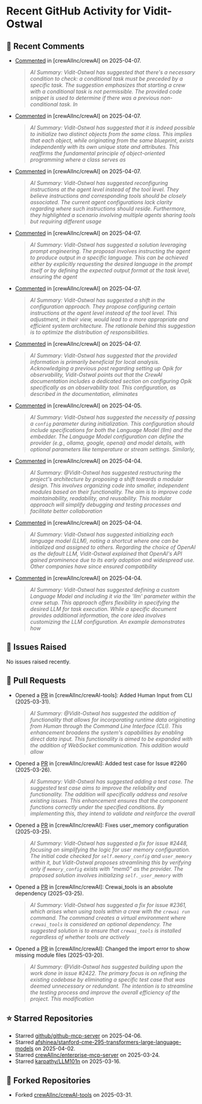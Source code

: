 # Recent GitHub Activity for Vidit-Ostwal

## 💬 Recent Comments
- [Commented](https://github.com/crewAIInc/crewAI/issues/2530#issuecomment-2783668774) in [crewAIInc/crewAI] on 2025-04-07.
  > *AI Summary: Vidit-Ostwal has suggested that there's a necessary condition to check: a conditional task must be preceded by a specific task. The suggestion emphasizes that starting a crew with a conditional task is not permissible. The provided code snippet is used to determine if there was a previous non-conditional task. In*
- [Commented](https://github.com/crewAIInc/crewAI/issues/2515#issuecomment-2783586291) in [crewAIInc/crewAI] on 2025-04-07.
  > *AI Summary: Vidit-Ostwal has suggested that it is indeed possible to initialize two distinct objects from the same class. This implies that each object, while originating from the same blueprint, exists independently with its own unique state and attributes. This reaffirms the fundamental principle of object-oriented programming where a class serves as*
- [Commented](https://github.com/crewAIInc/crewAI/issues/2515#issuecomment-2783555598) in [crewAIInc/crewAI] on 2025-04-07.
  > *AI Summary: Vidit-Ostwal has suggested reconfiguring instructions at the agent level instead of the tool level. They believe instructions and corresponding tools should be closely associated. The current agent configurations lack clarity regarding where such instructions should reside. Furthermore, they highlighted a scenario involving multiple agents sharing tools but requiring different usage*
- [Commented](https://github.com/crewAIInc/crewAI/issues/2528#issuecomment-2783510593) in [crewAIInc/crewAI] on 2025-04-07.
  > *AI Summary: Vidit-Ostwal has suggested a solution leveraging prompt engineering. The proposal involves instructing the agent to produce output in a specific language. This can be achieved either by explicitly requesting the desired language in the prompt itself or by defining the expected output format at the task level, ensuring the agent*
- [Commented](https://github.com/crewAIInc/crewAI/issues/2515#issuecomment-2783486169) in [crewAIInc/crewAI] on 2025-04-07.
  > *AI Summary: Vidit-Ostwal has suggested a shift in the configuration approach. They propose configuring certain instructions at the agent level instead of the tool level. This adjustment, in their view, would lead to a more appropriate and efficient system architecture. The rationale behind this suggestion is to optimize the distribution of responsibilities.*
- [Commented](https://github.com/crewAIInc/crewAI/issues/1875#issuecomment-2783470732) in [crewAIInc/crewAI] on 2025-04-07.
  > *AI Summary: Vidit-Ostwal has suggested that the provided information is primarily beneficial for local analysis. Acknowledging a previous post regarding setting up Opik for observability, Vidit-Ostwal points out that the CrewAI documentation includes a dedicated section on configuring Opik specifically as an observability tool. This configuration, as described in the documentation, eliminates*
- [Commented](https://github.com/crewAIInc/crewAI/issues/2517#issuecomment-2780728915) in [crewAIInc/crewAI] on 2025-04-05.
  > *AI Summary: Vidit-Ostwal has suggested the necessity of passing a `config` parameter during initialization. This configuration should include specifications for both the Language Model (llm) and the embedder. The Language Model configuration can define the provider (e.g., ollama, google, openai) and model details, with optional parameters like temperature or stream settings. Similarly,*
- [Commented](https://github.com/crewAIInc/crewAI/pull/2024#issuecomment-2779235679) in [crewAIInc/crewAI] on 2025-04-04.
  > *AI Summary: @Vidit-Ostwal has suggested restructuring the project's architecture by proposing a shift towards a modular design. This involves organizing code into smaller, independent modules based on their functionality. The aim is to improve code maintainability, readability, and reusability. This modular approach will simplify debugging and testing processes and facilitate better collaboration*
- [Commented](https://github.com/crewAIInc/crewAI/issues/2517#issuecomment-2779055100) in [crewAIInc/crewAI] on 2025-04-04.
  > *AI Summary: Vidit-Ostwal has suggested initializing each language model (LLM), noting a shortcut where one can be initialized and assigned to others. Regarding the choice of OpenAI as the default LLM, Vidit-Ostwal explained that OpenAI's API gained prominence due to its early adoption and widespread use. Other companies have since ensured compatibility*
- [Commented](https://github.com/crewAIInc/crewAI/issues/2517#issuecomment-2778410185) in [crewAIInc/crewAI] on 2025-04-04.
  > *AI Summary: Vidit-Ostwal has suggested defining a custom Language Model and including it via the 'llm' parameter within the crew setup. This approach offers flexibility in specifying the desired LLM for task execution. While a specific document provides additional information, the core idea involves customizing the LLM configuration. An example demonstrates how*

## 🐛 Issues Raised
No issues raised recently.

## 🚀 Pull Requests
- Opened a [PR](https://github.com/crewAIInc/crewAI-tools/pull/251) in [crewAIInc/crewAI-tools]: Added Human Input from CLI (2025-03-31).
  > *AI Summary: @Vidit-Ostwal has suggested the addition of functionality that allows for incorporating runtime data originating from Human through the Command Line Interface (CLI). This enhancement broadens the system's capabilities by enabling direct data input. This functionality is aimed to be expanded with the addition of WebSocket communication. This addition would allow*
- Opened a [PR](https://github.com/crewAIInc/crewAI/pull/2484) in [crewAIInc/crewAI]: Added test case for Issue #2260 (2025-03-26).
  > *AI Summary: Vidit-Ostwal has suggested adding a test case. The suggested test case aims to improve the reliability and functionality. The addition will specifically address and resolve existing issues. This enhancement ensures that the component functions correctly under the specified conditions. By implementing this, they intend to validate and reinforce the overall*
- Opened a [PR](https://github.com/crewAIInc/crewAI/pull/2469) in [crewAIInc/crewAI]: Fixes user_memory configuration (2025-03-25).
  > *AI Summary: Vidit-Ostwal has suggested a fix for issue #2448, focusing on simplifying the logic for user memory configuration. The initial code checked for `self.memory_config` and `user_memory` within it, but Vidit-Ostwal proposes streamlining this by verifying only if `memory_config` exists with "mem0" as the provider. The proposed solution involves initializing `self._user_memory` with*
- Opened a [PR](https://github.com/crewAIInc/crewAI/pull/2468) in [crewAIInc/crewAI]: Crewai_tools is an absolute dependency (2025-03-25).
  > *AI Summary: Vidit-Ostwal has suggested a fix for issue #2361, which arises when using tools within a crew with the `crewai run` command. The command creates a virtual environment where `crewai_tools` is considered an optional dependency. The suggested solution is to ensure that `crewai_tools` is installed regardless of whether tools are actively*
- Opened a [PR](https://github.com/crewAIInc/crewAI/pull/2423) in [crewAIInc/crewAI]: Changed the import error to show missing module files (2025-03-20).
  > *AI Summary: @Vidit-Ostwal has suggested building upon the work done in issue #2422. The primary focus is on refining the existing codebase by eliminating a specific test case that was deemed unnecessary or redundant. The intention is to streamline the testing process and improve the overall efficiency of the project. This modification*

## ⭐ Starred Repositories
- Starred [github/github-mcp-server](https://github.com/github/github-mcp-server) on 2025-04-06.
- Starred [afshinea/stanford-cme-295-transformers-large-language-models](https://github.com/afshinea/stanford-cme-295-transformers-large-language-models) on 2025-04-02.
- Starred [crewAIInc/enterprise-mcp-server](https://github.com/crewAIInc/enterprise-mcp-server) on 2025-03-24.
- Starred [karpathy/LLM101n](https://github.com/karpathy/LLM101n) on 2025-03-16.

## 🍴 Forked Repositories
- Forked [crewAIInc/crewAI-tools](https://github.com/Vidit-Ostwal/crewAI-tools) on 2025-03-31.
